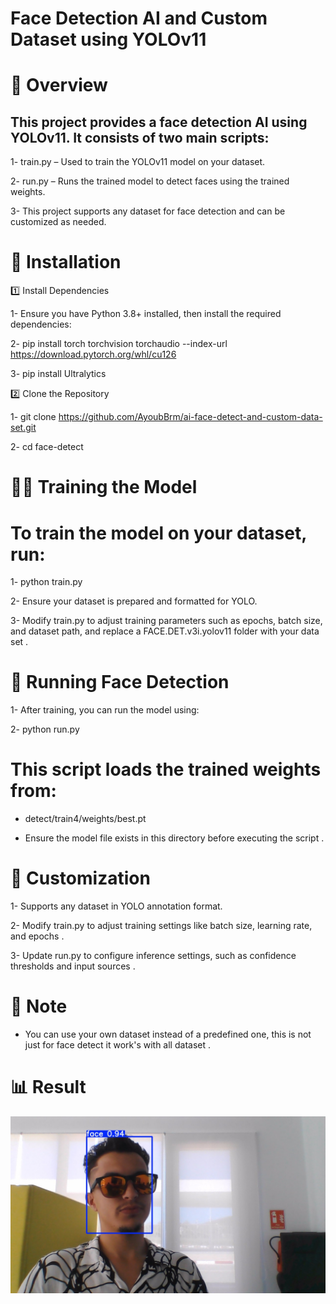 # Face Detection AI and Custom Dataset using YOLOv11

# 📌 Overview

## This project provides a face detection AI using YOLOv11. It consists of two main scripts:

1- train.py – Used to train the YOLOv11 model on your dataset.

2- run.py – Runs the trained model to detect faces using the trained weights.

3- This project supports any dataset for face detection and can be customized as needed.

# 🚀 Installation

1️⃣ Install Dependencies

1- Ensure you have Python 3.8+ installed, then install the required dependencies:

2- pip install torch torchvision torchaudio --index-url https://download.pytorch.org/whl/cu126

3- pip install Ultralytics

2️⃣ Clone the Repository

1- git clone https://github.com/AyoubBrm/ai-face-detect-and-custom-data-set.git

2- cd face-detect

# 🏋️‍♂️ Training the Model

# To train the model on your dataset, run:

1- python train.py

2- Ensure your dataset is prepared and formatted for YOLO.

3- Modify train.py to adjust training parameters such as epochs, batch size, and dataset path,
   and replace a FACE.DET.v3i.yolov11 folder with your data set .

# 🏃 Running Face Detection

1- After training, you can run the model using:

2- python run.py

# This script loads the trained weights from:

* detect/train4/weights/best.pt

* Ensure the model file exists in this directory before executing the script .

# 🔧 Customization

1- Supports any dataset in YOLO annotation format.

2- Modify train.py to adjust training settings like batch size, learning rate, and epochs .

3- Update run.py to configure inference settings, such as confidence thresholds and input sources .

# 📖 Note

*  You can use your own dataset instead of a predefined one, this is not just for face detect it work's with all dataset . 

# 📊 Result

![Face Detection](runs/detect/predict/WIN_20240902_07_30_49_Pro.jpg)

